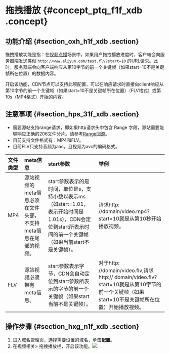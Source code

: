 # 拖拽播放 {#concept_ptq_f1f_xdb .concept}

## 功能介绍 {#section_oxh_h1f_xdb .section}

拖拽播放功能是指：在[视频点播](https://help.aliyun.com/product/29932.html)场景中，如果用户拖拽播放进度时，客户端会向服务器端发送类似 `http://www.aliyun.com/test.flv?start=10` 的URL请求。此时，服务器端会向客户端响应从第10字节的前一个关键帧（如果start=10不是关键帧所在位置）的数据内容。

开启该功能，CDN节点可以支持此项配置，可以在响应请求时直接向client响应从第10字节的前一个关键帧（如果start=10不是关键帧所在位置）（FLV格式）或第10s（MP4格式）开始的内容。

## 注意事项 {#section_hps_31f_xdb .section}

-   需要源站支持range请求，即如果http请求头中包含 Range 字段，源站需要能够响应正确的206文件分片。请参考[Range回源](cn.zh-CN/用户指南/域名管理/视频相关配置/Range回源.md#)。
-   目前支持文件格式有：MP4和FLV。
-   目前FLV只支持音频为aac，且视频为avc的编码格式。

|文件类型|meta信息|start参数|举例|
|:---|:-----|:------|:-|
|MP4|源站视频的meta信息必须在文件头部，不支持meta信息在尾部的视频。|start参数表示的是时间，单位是s，支持小数以表示ms（如start=1.01，表示开始时间是1.01s），CDN会定位到start所表示时间的前一个关键帧（如果当前start不是关键帧）。|请求http: //domain/video.mp4?start=10就是从第10秒开始播放视频。|
|FLV|源站视频必须带有meta信息。|start参数表示字节，CDN会自动定位到start参数所表示的字节的前一个关键帧（如果start当前不是关键帧）。|对于http: //domain/video.flv,请求http:// domain/video.flv?start=10就是从第10字节的前一个关键帧（如果start=10不是关键帧所在位置）开始播放视频。|

## 操作步骤 {#section_hxg_n1f_xdb .section}

1.  进入域名管理页，选择需要设置的域名，单击**配置**。
2.  在视频相关\> 拖拽播放栏，开启该功能。![](http://static-aliyun-doc.oss-cn-hangzhou.aliyuncs.com/assets/img/5156/7307_zh-CN.png)

